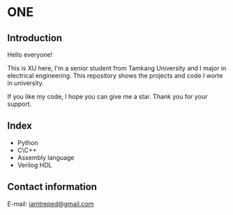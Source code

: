 # ONE


## Introduction


Hello everyone!

This is XU here, I'm a senior student from Tamkang University and I major in electrical engineering.
This repository shows the projects and code I worte in university.

If you like my code, I hope you can give me a star. Thank you for your support.


## Index


- Python
- C\C++
- Assembly language
- Verilog HDL


## Contact information


E-mail: iamtreped@gmail.com
